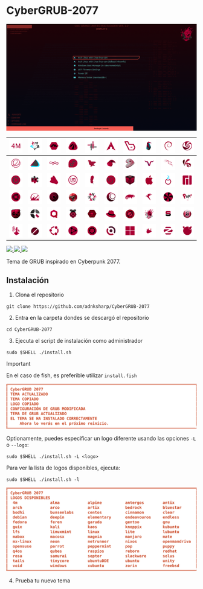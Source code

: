 # CyberGRUB-2077

![](./preview.png)

|![4m](./img/logos/4m.png)|![alma](./img/logos/alma.png)|![alpine](./img/logos/alpine.png)|![antergos](./img/logos/antergos.png)|![antix](./img/logos/antix.png)|![arch](./img/logos/arch.png)|![bedrock](./img/logos/bedrock.png)|![clear](./img/logos/clear.png)|![debian](./img/logos/debian.png)|![deepin](./img/logos/deepin.png)|
|:---:|:---:|:---:|:---:|:---:|:---:|:---:|:---:|:---:|---|
|![elementary](./img/logos/elementary.png)|![endeavouros](./img/logos/endeavouros.png)|![endless](./img/logos/endless.png)|![fedora](./img/logos/fedora.png)|![feren](./img/logos/feren.png)|![garuda](./img/logos/garuda.png)|![gentoo](./img/logos/gentoo.png)|![guix](./img/logos/guix.png)|![kali](./img/logos/kali.png)|![kaos](./img/logos/kaos.png)|
|![kubuntu](./img/logos/kubuntu.png)|![lfs](./img/logos/lfs.png)|![linux](./img/logos/linux.png)|![linuxmint](./img/logos/linuxmint.png)|![lite](./img/logos/lite.png)|![lubuntu](./img/logos/lubuntu.png)|![mabox](./img/logos/mabox.png)|![macosx](./img/logos/macosx.png)|![mageia](./img/logos/mageia.png)|![manjaro](./img/logos/manjaro.png)|
|![mate](./img/logos/mate.png)|![mx-linux](./img/logos/mx-linux.png)|![neon](./img/logos/neon.png)|![netrunner](./img/logos/netrunner.png)|![nixos](./img/logos/nixos.png)|![openmandriva](./img/logos/openmandriva.png)|![opensuse](./img/logos/opensuse.png)|![parrot](./img/logos/parrot.png)|![peppermint](./img/logos/peppermint.png)|![pop](./img/logos/pop.png)|
|![puppy](./img/logos/puppy.png)|![q4os](./img/logos/q4os.png)|![qubes](./img/logos/qubes.png)|![raspios](./img/logos/raspios.png)|![reborn](./img/logos/reborn.png)|![redhat](./img/logos/redhat.png)|![rosa](./img/logos/rosa.png)|![samurai](./img/logos/samurai.png)|![septor](./img/logos/septor.png)|![slackware](./img/logos/slackware.png)|
|![tails](./img/logos/tails.png)|![tinycore](./img/logos/tinycore.png)|![ubuntu](./img/logos/ubuntu.png)|![ubuntuDDE](./img/logos/ubuntuDDE.png)|![unity](./img/logos/unity.png)|![void](./img/logos/void.png)|![windows](./img/logos/windows.png)|![xubuntu](./img/logos/xubuntu.png)|![zorin](./img/logos/zorin.png)|![freebsd](./img/logos/freebsd.png)|

<a href="README.md">
    <img src="https://img.shields.io/badge/ENGLISH-white?style=for-the-badge"/>
</a>

<a href="README-es.md">
	<img src="https://img.shields.io/badge/ESPAÑOL-white?style=for-the-badge"/>
</a>

<a href="README-pt.md">
    <img src="https://img.shields.io/badge/PORTUGUÊS-white?style=for-the-badge"/>
</a>

Tema de GRUB inspirado en Cyberpunk 2077.

## Instalación

1. Clona el repositorio

```shell
git clone https://github.com/adnksharp/CyberGRUB-2077
```

2. Entra en la carpeta dondes se descargó el repositorio

```shell
cd CyberGRUB-2077
```

3. Ejecuta el script de instalación como administrador

```shell
sudo $SHELL ./install.sh
```

> [!IMPORTANT]
> En el caso de fish, es preferible utilizar `install.fish`

![](img/out-es.svg)

Optionamente, puedes especificar un logo diferente usando las opciones `-L` o `--logo`:

```shell
sudo $SHELL ./install.sh -L <logo>
```

Para ver la lista de logos disponibles, ejecuta:

```shell
sudo $SHELL ./install.sh -l
```

![](img/list-es.svg)

4. Prueba tu nuevo tema
